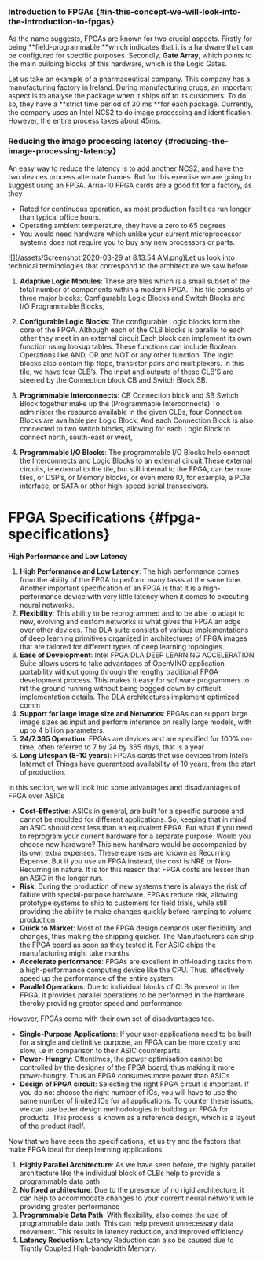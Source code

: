 ### Introduction to FPGAs {#in-this-concept-we-will-look-into-the-introduction-to-fpgas}

As the name suggests, FPGAs are known for two crucial aspects. Firstly for being **field-programmable **which indicates that it is a hardware that can be configured for specific purposes. Secondly, **Gate Array**, which points to the main building blocks of this hardware, which is the Logic Gates.

Let us take an example of a pharmaceutical company. This company has a manufacturing factory in Ireland. During manufacturing drugs, an important aspect is to analyse the package when it ships off to its customers. To do so, they have a **strict time period of 30 ms **for each package. Currently, the company uses an Intel NCS2 to do image processing and identification. However, the entire process takes about 45ms.

### Reducing the image processing latency {#reducing-the-image-processing-latency}

An easy way to reduce the latency is to add another NCS2, and have the two devices process alternate frames. But for this exercise we are going to suggest using an FPGA. Arria-10 FPGA cards are a good fit for a factory, as they

* Rated for continuous operation, as most production facilities run longer than typical office hours.
* Operating ambient temperature, they have a zero to 65 degrees
* You would need hardware which unlike your current microprocessor systems does not require you to buy any new processors or parts.

![](/assets/Screenshot 2020-03-29 at 8.13.54 AM.png)Let us look into technical terminologies that correspond to the architecture we saw before.

1. **Adaptive Logic Modules**: These are tiles which is a small subset of the total number of components within a modern FPGA. This tile consists of three major blocks; Configurable Logic Blocks and Switch Blocks and I/O Programmable Blocks,

2. **Configurable Logic Blocks**: The configurable Logic blocks form the core of the FPGA. Although each of the CLB blocks is parallel to each other they meet in an external circuit Each block can implement its own function using lookup tables. These functions can include Boolean Operations like AND, OR and NOT or any other function. The logic blocks also contain flip flops, transistor pairs and multiplexers. In this tile, we have four CLB’s. The input and outputs of these CLB’S are steered by the Connection block CB and Switch Block SB.

3. **Programmable Interconnects**: CB Connection block and SB Switch Block together make up the \(Programmable Interconnects\) To administer the resource available in the given CLBs, four Connection Blocks are available per Logic Block. And each Connection Block is also connected to two switch blocks, allowing for each Logic Block to connect north, south-east or west,

4. **Programmable I/O Blocks**: The programmable I/O Blocks help connect the Interconnects and Logic Blocks to an external circuit.These external circuits, ie external to the tile, but still internal to the FPGA, can be more tiles, or DSP’s, or Memory blocks, or even more IO, for example, a PCIe interface, or SATA or other high-speed serial transceivers.

# FPGA Specifications {#fpga-specifications}

**High Performance and Low Latency**

1. **High Performance and Low Latency**: The high performance comes from the ability of the FPGA to perform many tasks at the same time. Another important specification of an FPGA is that it is a high-performance device with very little latency when it comes to executing neural networks.
2. **Flexibility**: This ability to be reprogrammed and to be able to adapt to new, evolving and custom networks is what gives the FPGA an edge over other devices. The DLA suite consists of various implementations of deep learning primitives organized in architectures of FPGA images that are tailored for different types of deep learning topologies.
3. **Ease of Development**: Intel FPGA DLA DEEP LEARNING ACCELERATION Suite allows users to take advantages of OpenVINO application portability without going through the lengthy traditional FPGA development process. This makes it easy for software programmers to hit the ground running without being bogged down by difficult implementation details. The DLA architectures implement optimized comm
4. **Support for large image size and Networks**: FPGAs can support large image sizes as input and perform inference on really large models, with up to 4 billion parameters.
5. **24/7.365 Operation**: FPGAs are devices and are specified for 100% on-time, often referred to 7 by 24 by 365 days, that is a year
6. **Long Lifespan \(8-10 years\)**: FPGAs cards that use devices from Intel’s Internet of Things have guaranteed availability of 10 years, from the start of production.

In this section, we will look into some advantages and disadvantages of FPGA over ASICs

* **Cost-Effective**: ASICs in general, are built for a specific purpose and cannot be moulded for different applications. So, keeping that in mind, an ASIC should cost less than an equivalent FPGA. But what if you need to reprogram your current hardware for a separate purpose. Would you choose new hardware? This new hardware would be accompanied by its own extra expenses. These expenses are known as Recurring Expense. But if you use an FPGA instead, the cost is NRE or Non-Recurring in nature. It is for this reason that FPGA costs are lesser than an ASIC in the longer run.
* **Risk**: During the production of new systems there is always the risk of failure with special-purpose hardware. FPGAs reduce risk, allowing prototype systems to ship to customers for field trials, while still providing the ability to make changes quickly before ramping to volume production
* **Quick to Market**: Most of the FPGA design demands user flexibility and changes, thus making the shipping quicker. The Manufacturers can ship the FPGA board as soon as they tested it. For ASIC chips the manufacturing might take months.
* **Accelerate performance**: FPGAs are excellent in off-loading tasks from a high-performance computing device like the CPU. Thus, effectively speed up the performance of the entire system.
* **Parallel Operations**: Due to individual blocks of CLBs present in the FPGA, it provides parallel operations to be performed in the hardware thereby providing greater speed and performance

However, FPGAs come with their own set of disadvantages too.

* **Single-Purpose Applications**: If your user-applications need to be built for a single and definitive purpose, an FPGA can be more costly and slow, i.e in comparison to their ASIC counterparts.
* **Power- Hungry**: Oftentimes, the power optimisation cannot be controlled by the designer of the FPGA board, thus making it more power-hungry. Thus an FPGA consumes more power than ASICs
* **Design of FPGA circuit**: Selecting the right FPGA circuit is important. If you do not choose the right number of ICs, you will have to use the same number of limited ICs for all applications. To counter these issues, we can use better design methodologies in building an FPGA for products. This process is known as a reference design, which is a layout of the product itself.

Now that we have seen the specifications, let us try and the factors that make FPGA ideal for deep learning applications

1. **Highly Parallel Architecture**: As we have seen before, the highly parallel architecture like the individual block of CLBs help to provide a programmable data path
2. **No fixed architecture**: Due to the presence of no rigid architecture, it can help to accommodate changes to your current neural network while providing greater performance
3. **Programmable Data Path**: With flexibility, also comes the use of programmable data path. This can help prevent unnecessary data movement. This results in latency reduction, and improved efficiency.
4. **Latency Reduction**: Latency Reduction can also be caused due to Tightly Coupled High-bandwidth Memory.



